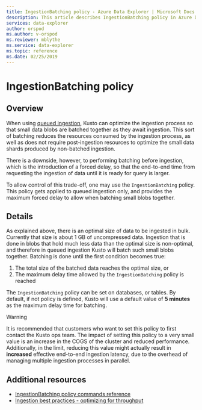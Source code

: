 ```yaml
---
title: IngestionBatching policy - Azure Data Explorer | Microsoft Docs
description: This article describes IngestionBatching policy in Azure Data Explorer.
services: data-explorer
author: orspod
ms.author: v-orspod
ms.reviewer: mblythe
ms.service: data-explorer
ms.topic: reference
ms.date: 02/25/2019
---
```

# IngestionBatching policy

## Overview

When using [queued ingestion](../management/data-ingestion/internal.md), Kusto can optimize
the ingestion process so that small data blobs are batched together as they await
ingestion. This sort of batching reduces the resources consumed by the ingestion
process, as well as does not require post-ingestion resources to optimize the
small data shards produced by non-batched ingestion.

There is a downside, however, to performing batching before ingestion, which is
the introduction of a forced delay, so that the end-to-end time from requesting
the ingestion of data until it is ready for query is larger.

To allow control of this trade-off, one may use the `IngestionBatching` policy.
This policy gets applied to queued ingestion only, and provides the maximum
forced delay to allow when batching small blobs together.

## Details

As explained above, there is an optimal size of data to be ingested in bulk.
Currently that size is about 1 GB of uncompressed data. Ingestion that is done
in blobs that hold much less data than the optimal size is non-optimal, and
therefore in queued ingestion Kusto will batch such small blobs together. Batching
is done until the first condition becomes true:

1. The total size of the batched data reaches the optimal size, or
2. The maximum delay time allowed by the `IngestionBatching` policy
   is reached

The `IngestionBatching` policy can be set on databases, or tables. By default,
if not policy is defined, Kusto will use a default value of **5 minutes** as the
maximum delay time for batching.

> [!WARNING]
> It is recommended that customers who want to set this policy to first contact
> the Kusto ops team. The impact of setting this policy to a very small value is
> an increase in the COGS of the cluster and reduced performance. Additionally,
> in the limit, reducing this value might actually result in **increased** effective
> end-to-end ingestion latency, due to the overhead of managing multiple ingestion
> processes in parallel.

## Additional resources

* [IngestionBatching policy commands reference](../management/batching-policy.md)
* [Ingestion best practices - optimizing for throughput](../api/netfx/kusto-ingest-best-practices.md#optimizing-for-throughput)